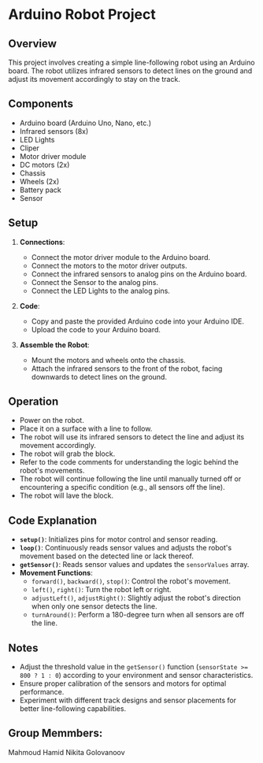 # Arduino Robot Project

## Overview
This project involves creating a simple line-following robot using an Arduino board. The robot utilizes infrared sensors to detect lines on the ground and adjust its movement accordingly to stay on the track.

## Components
- Arduino board (Arduino Uno, Nano, etc.)
- Infrared sensors (8x)
- LED Lights
- Cliper
- Motor driver module
- DC motors (2x)
- Chassis
- Wheels (2x)
- Battery pack
- Sensor

## Setup
1. **Connections**:
   - Connect the motor driver module to the Arduino board.
   - Connect the motors to the motor driver outputs.
   - Connect the infrared sensors to analog pins on the Arduino board.
   - Connect the Sensor to the analog pins.
   - Connect the LED Lights to the analog pins.
   
2. **Code**:
   - Copy and paste the provided Arduino code into your Arduino IDE.
   - Upload the code to your Arduino board.

3. **Assemble the Robot**:
   - Mount the motors and wheels onto the chassis.
   - Attach the infrared sensors to the front of the robot, facing downwards to detect lines on the ground.

## Operation
- Power on the robot.
- Place it on a surface with a line to follow.
- The robot will use its infrared sensors to detect the line and adjust its movement accordingly.
- The robot will grab the block.
- Refer to the code comments for understanding the logic behind the robot's movements.
- The robot will continue following the line until manually turned off or encountering a specific condition (e.g., all sensors off the line).
- The robot will lave the block.

## Code Explanation
- **`setup()`**: Initializes pins for motor control and sensor reading.
- **`loop()`**: Continuously reads sensor values and adjusts the robot's movement based on the detected line or lack thereof.
- **`getSensor()`**: Reads sensor values and updates the `sensorValues` array.
- **Movement Functions**:
  - `forward()`, `backward()`, `stop()`: Control the robot's movement.
  - `left()`, `right()`: Turn the robot left or right.
  - `adjustLeft()`, `adjustRight()`: Slightly adjust the robot's direction when only one sensor detects the line.
  - `turnAround()`: Perform a 180-degree turn when all sensors are off the line.

## Notes
- Adjust the threshold value in the `getSensor()` function (`sensorState >= 800 ? 1 : 0`) according to your environment and sensor characteristics.
- Ensure proper calibration of the sensors and motors for optimal performance.
- Experiment with different track designs and sensor placements for better line-following capabilities.

## Group Memmbers:
Mahmoud Hamid
Nikita Golovanoov

